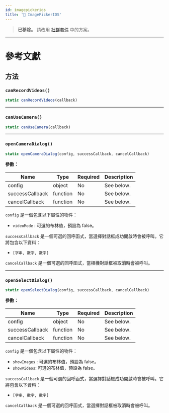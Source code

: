 ```yaml
---
id: imagepickerios
title: '🚧 ImagePickerIOS'
---
```


> **已移除。** 請改用 [社群套件](https://reactnative.directory/?search=image+picker) 中的方案。

---

# 參考文獻

## 方法

### `canRecordVideos()`

```jsx
static canRecordVideos(callback)
```

---

### `canUseCamera()`

```jsx
static canUseCamera(callback)
```

---

### `openCameraDialog()`

```jsx
static openCameraDialog(config, successCallback, cancelCallback)
```

**參數：**

| Name            | Type     | Required | Description |
| --------------- | -------- | -------- | ----------- |
| config          | object   | No       | See below.  |
| successCallback | function | No       | See below.  |
| cancelCallback  | function | No       | See below.  |

`config` 是一個包含以下屬性的物件：

- `videoMode` : 可選的布林值，預設為 false。

`successCallback` 是一個可選的回呼函式，當選擇對話框成功開啟時會被呼叫。它將包含以下資料：

- `[字串, 數字, 數字]`

`cancelCallback` 是一個可選的回呼函式，當相機對話框被取消時會被呼叫。

---

### `openSelectDialog()`

```jsx
static openSelectDialog(config, successCallback, cancelCallback)
```

**參數：**

| Name            | Type     | Required | Description |
| --------------- | -------- | -------- | ----------- |
| config          | object   | No       | See below.  |
| successCallback | function | No       | See below.  |
| cancelCallback  | function | No       | See below.  |

`config` 是一個包含以下屬性的物件：

- `showImages` : 可選的布林值，預設為 false。
- `showVideos`: 可選的布林值，預設為 false。

`successCallback` 是一個可選的回呼函式，當選擇對話框成功開啟時會被呼叫。它將包含以下資料：

- `[字串, 數字, 數字]`

`cancelCallback` 是一個可選的回呼函式，當選擇對話框被取消時會被呼叫。